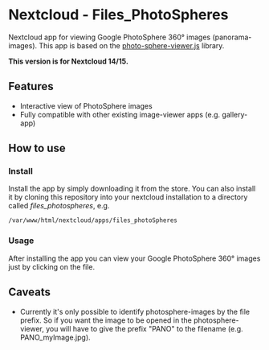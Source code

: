 # Nextcloud - Files_PhotoSpheres

Nextcloud app for viewing Google PhotoSphere 360° images (panorama-images). This app is based on 
the [photo-sphere-viewer.js](https://photo-sphere-viewer.js.org/) library.

**This version is for Nextcloud 14/15.**

## Features
* Interactive view of PhotoSphere images
* Fully compatible with other existing image-viewer apps (e.g. gallery-app)

## How to use
### Install
Install the app by simply downloading it from the store. You can also install it by cloning this repository into your nextcloud installation to a directory called *files_photospheres*, e.g.

    /var/www/html/nextcloud/apps/files_photoSpheres 

### Usage
After installing the app you can view your Google PhotoSphere 360° images just by clicking on the file.

## Caveats
* Currently it's only possible to identify photosphere-images by the file prefix. So if you want the image to be opened in the photosphere-viewer, you will have to give the prefix "PANO" to the filename (e.g. PANO_myImage.jpg).

